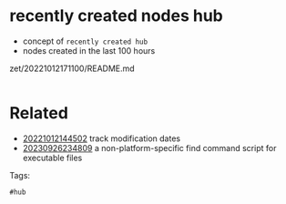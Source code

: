 # recently created nodes hub

- concept of `recently created hub`
- nodes created in the last 100 hours

zet/20221012171100/README.md

```
```

# Related

- [20221012144502](/zet/20221012144502/README.md) track modification dates
- [20230926234809](/zet/20230926234809/README.md) a non-platform-specific find command script for executable files

Tags:

    #hub
